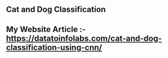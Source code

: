 ## Cat and Dog Classification 

## My Website Article :- https://datatoinfolabs.com/cat-and-dog-classification-using-cnn/
